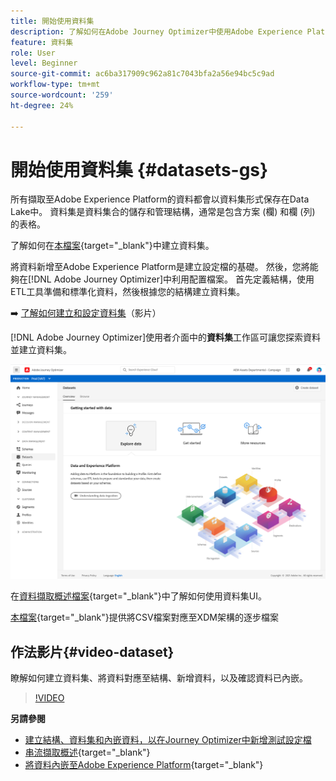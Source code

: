 ```yaml
---
title: 開始使用資料集
description: 了解如何在Adobe Journey Optimizer中使用Adobe Experience Platform資料集
feature: 資料集
role: User
level: Beginner
source-git-commit: ac6ba317909c962a81c7043bfa2a56e94bc5c9ad
workflow-type: tm+mt
source-wordcount: '259'
ht-degree: 24%

---
```


# 開始使用資料集 {#datasets-gs}

所有擷取至Adobe Experience Platform的資料都會以資料集形式保存在Data Lake中。 資料集是資料集合的儲存和管理結構，通常是包含方案 (欄) 和欄 (列) 的表格。 

了解如何在[本檔案](https://experienceleague.adobe.com/docs/experience-platform/catalog/datasets/overview.html){target=&quot;_blank&quot;}中建立資料集。

將資料新增至Adobe Experience Platform是建立設定檔的基礎。 然後，您將能夠在[!DNL Adobe Journey Optimizer]中利用配置檔案。 首先定義結構，使用ETL工具準備和標準化資料，然後根據您的結構建立資料集。

➡️ [了解如何建立和設定資料集](#video-dataset)（影片）

[!DNL Adobe Journey Optimizer]使用者介面中的&#x200B;**資料集**&#x200B;工作區可讓您探索資料並建立資料集。

![](assets/datasets-home.png)

在[資料擷取概述檔案](https://experienceleague.adobe.com/docs/experience-platform/ingestion/home.html?lang=zh-Hant){target=&quot;_blank&quot;}中了解如何使用資料集UI。

[本檔案](https://experienceleague.adobe.com/docs/experience-platform/ingestion/tutorials/map-a-csv-file.html){target=&quot;_blank&quot;}提供將CSV檔案對應至XDM架構的逐步檔案


## 作法影片{#video-dataset}

瞭解如何建立資料集、將資料對應至結構、新增資料，以及確認資料已內嵌。

>[!VIDEO](https://video.tv.adobe.com/v/334293?quality=12)

**另請參閱**

* [建立結構、資料集和內嵌資料，以在Journey Optimizer中新增測試設定檔](building-journeys/creating-test-profiles.md)
* [串流擷取概述](https://experienceleague.adobe.com/docs/experience-platform/ingestion/streaming/overview.html?lang=zh-Hant){target=&quot;_blank&quot;}
* [將資料內嵌至Adobe Experience Platform](https://experienceleague.adobe.com/docs/experience-platform/ingestion/tutorials/ingest-batch-data.html){target=&quot;_blank&quot;}

